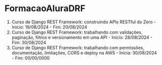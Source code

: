 # FormacaoAluraDRF

1. Curso de Django REST Framework: construindo APIs RESTful do Zero - Inicio: 19/08/2024 - Fim: 20/08/2024
2. Curso de Django REST Framework: trabalhando com validações, paginação, filtros e versionamento em uma API - Inicio: 28/08/2024 - Fim: 30/08/2024
3. Curso de Django REST Framework: trabalhando com permissões, documentação, limitações, CORS e deploy na AWS - Inicia: 30/08/2024 - Fim: 00/00/0000
